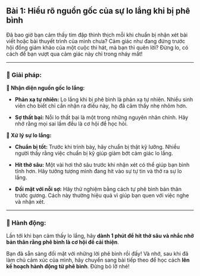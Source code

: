 ## Bài 1: Hiểu rõ nguồn gốc của sự lo lắng khi bị phê bình

Đã bao giờ bạn cảm thấy tim đập thình thịch mỗi khi chuẩn bị nhận xét bài viết hoặc bài thuyết trình của mình chưa? Cảm giác như đang đứng trước hội đồng giám khảo của một cuộc thi hát, mà bạn thì quên lời? Đừng lo, có cách để bạn vượt qua cảm giác này chỉ trong nháy mắt!

---

### 📌 Giải pháp:

**🔹 Nhận diện nguồn gốc lo lắng:**

- **Phản xạ tự nhiên:** Lo lắng khi bị phê bình là phản xạ tự nhiên. Nhiều sinh viên cho biết chỉ cần nhận ra điều này, họ đã cảm thấy nhẹ nhõm hơn.
  
- **Sợ thất bại:** Nỗi lo thất bại là một trong những nguyên nhân chính. Hãy nhớ rằng mọi sai lầm đều là cơ hội để học hỏi.

**🔹 Xử lý sự lo lắng:**

- **Chuẩn bị tốt:** Trước khi trình bày, hãy chuẩn bị thật kỹ lưỡng. Nhiều người thấy rằng việc chuẩn bị kỹ giúp giảm bớt cảm giác lo lắng.
  
- **Hít thở sâu:** Một vài hơi thở sâu trước khi nhận xét có thể giúp bạn bình tĩnh hơn. Hãy tưởng tượng mình đang hít vào sự tự tin và thở ra sự lo lắng.

- **Đối mặt với nỗi sợ:** Hãy thử nghiệm bằng cách tự phê bình bản thân trước gương. Cách này thường hiệu quả vì giúp bạn quen với việc nghe và nhận xét.

---

### 🚀 Hành động:

Lần tới khi bạn cảm thấy lo lắng, hãy **dành 1 phút để hít thở sâu và nhắc nhở bản thân rằng phê bình là cơ hội để cải thiện**.  

Bạn đã sẵn sàng đối mặt với những lời phê bình rồi đấy! Và nhớ, sau khi đã làm chủ cảm xúc của mình, hãy chuyển sang bài tiếp theo để học cách **lên kế hoạch hành động từ phê bình**. Đừng bỏ lỡ nhé!